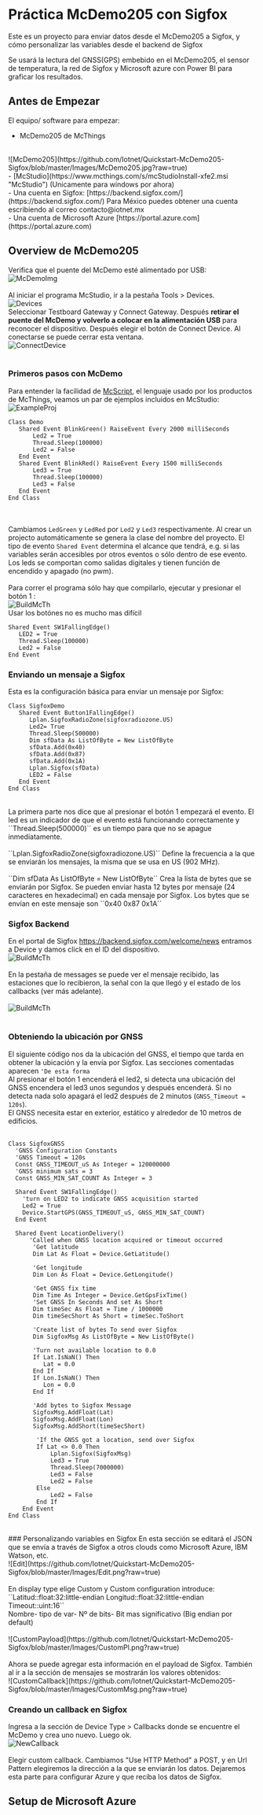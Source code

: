# Práctica McDemo205 con Sigfox #
Este es un proyecto para enviar datos desde el McDemo205 a Sigfox, y cómo personalizar las variables desde el backend de Sigfox

Se usará la lectura del GNSS(GPS) embebido en el McDemo205, el sensor de temperatura, la red de Sigfox y Microsoft azure con Power BI para graficar los resultados.

## Antes de Empezar ##
El equipo/ software para empezar:
<br />
- McDemo205 de McThings
<br />
![McDemo205](https://github.com/Iotnet/Quickstart-McDemo205-Sigfox/blob/master/Images/McDemo205.jpg?raw=true)
<br />
- [McStudio](https://www.mcthings.com/s/mcStudioInstall-xfe2.msi "McStudio")  (Unicamente para windows por ahora) <br />
- Una cuenta en Sigfox: [https://backend.sigfox.com/](https://backend.sigfox.com/) Para México puedes obtener una cuenta escribiendo al correo contacto@iotnet.mx<br />
- Una cuenta de Microsoft Azure [https://portal.azure.com](https://portal.azure.com)

## Overview de McDemo205 ##
Verifica que el puente del McDemo esté alimentado por USB:
![McDemoImg](https://github.com/Iotnet/Quickstart-McDemo205-Sigfox/blob/master/Images/Connection.png?raw=true)<br /> <br />
Al iniciar el programa McStudio, ir a la pestaña Tools > Devices.  <br />
![Devices](https://github.com/Iotnet/Quickstart-McDemo205-Sigfox/blob/master/Images/Captura%20de%20pantalla%202017-01-18%20a%20las%207.10.12%20p.m..png?raw=true)<br />
Seleccionar Testboard Gateway y Connect Gateway. Después **retirar el puente del McDemo y volverlo a colocar en la alimentación USB** para reconocer el dispositivo. Después elegir el botón de Connect Device. Al conectarse se puede cerrar esta ventana. 
<br />
![ConnectDevice](https://github.com/Iotnet/Quickstart-McDemo205-Sigfox/blob/master/Images/ConnectDev.png?raw=true)<br />
<br /> 
### Primeros pasos con McDemo <br />
Para entender la facilidad de [McScript](https://static1.squarespace.com/static/5644f11fe4b0d6ca7d80d351/t/57c61f35b8a79ba9708b2cc4/1472601916268/mc-ScriptUserGuide.pdf), el lenguaje usado por los productos de McThings, veamos un par de ejemplos incluidos en McStudio:
![ExampleProj](https://github.com/Iotnet/Quickstart-McDemo205-Sigfox/blob/master/Images/ExampleProj.png?raw=true) <br />
```
Class Demo
   Shared Event BlinkGreen() RaiseEvent Every 2000 milliSeconds
       Led2 = True
       Thread.Sleep(100000)
       Led2 = False
   End Event
   Shared Event BlinkRed() RaiseEvent Every 1500 milliSeconds
       Led3 = True
       Thread.Sleep(100000)
       Led3 = False
   End Event
End Class
```
<br /> <br />
Cambiamos ``LedGreen`` y ``LedRed`` por ``Led2`` y ``Led3`` respectivamente. Al crear un projecto automáticamente se genera la clase del nombre del proyecto. El tipo de evento ``Shared Event`` determina el alcance que tendrá, e.g. si las variables serán accesibles por otros eventos o sólo dentro de ese evento. Los leds se comportan como salidas digitales y tienen función de encendido y apagado (no pwm). <br /> <br />
Para correr el programa sólo hay que compilarlo, ejecutar y presionar el botón 1 : <br />
![BuildMcTh](https://github.com/Iotnet/Quickstart-McDemo205-Sigfox/blob/master/Images/BuildMcTh.png?raw=true) <br />
Usar los botónes no es mucho mas difícil<br />

```
Shared Event SW1FallingEdge()
   LED2 = True
   Thread.Sleep(100000)
   Led2 = False
End Event
```
### Enviando un mensaje a Sigfox

Esta es la configuración básica para enviar un mensaje por Sigfox:<br />
```
Class SigfoxDemo
   Shared Event Button1FallingEdge()
      Lplan.SigfoxRadioZone(sigfoxradiozone.US)
      Led2= True
      Thread.Sleep(500000)
      Dim sfData As ListOfByte = New ListOfByte
      sfData.Add(0x40)
      sfData.Add(0x87)
      sfData.Add(0x1A)
      Lplan.Sigfox(sfData)
      LED2 = False
   End Event
End Class
```
<br />
La primera parte nos dice que al presionar el botón 1 empezará el evento. El led es un indicador de que el evento está funcionando correctamente y ``Thread.Sleep(500000)`` es un tiempo para que no se apague inmediatamente.<br /> <br />
``Lplan.SigfoxRadioZone(sigfoxradiozone.US)`` Define la frecuencia a la que se enviarán los mensajes, la misma que se usa en US (902 MHz).<br /> <br />
``Dim sfData As ListOfByte = New ListOfByte`` Crea la lista de bytes que se enviarán por Sigfox. Se pueden enviar hasta 12 bytes por mensaje (24 caracteres en hexadecimal) en cada mensaje por Sigfox. Los bytes que se envían en este mensaje son ``0x40 0x87 0x1A`` <br />

### Sigfox Backend
En el portal de Sigfox https://backend.sigfox.com/welcome/news entramos a Device y damos click en el ID del dispositivo.<br />
![BuildMcTh](https://github.com/Iotnet/Quickstart-McDemo205-Sigfox/blob/master/Images/Device.png?raw=true) <br /> <br />
En la pestaña de messages se puede ver el mensaje recibido, las estaciones que lo recibieron, la señal con la que llegó y el estado de los callbacks (ver más adelante). <br /> <br />
![BuildMcTh](https://github.com/Iotnet/Quickstart-McDemo205-Sigfox/blob/master/Images/Msg.png?raw=true) <br /> <br />

### Obteniendo la ubicación por GNSS
El siguiente código nos da la ubicación del GNSS, el tiempo que tarda en obtener la ubicación y la envía por Sigfox. Las secciones comentadas aparecen ``'De esta forma``<br />
Al presionar el botón 1 encenderá el led2, si detecta una ubicación del GNSS encendera el led3 unos segundos y después encenderá. Si no detecta nada solo apagará el led2 después de 2 minutos (``GNSS_Timeout = 120s``).<br />
El GNSS necesita estar en exterior, estático y alrededor de 10 metros de edificios.<br />
    
```
Class SigfoxGNSS 
  'GNSS Configuration Constants 
  'GNSS Timeout = 120s
  Const GNSS_TIMEOUT_uS As Integer = 120000000 
  'GNSS minimum sats = 3
  Const GNSS_MIN_SAT_COUNT As Integer = 3 
 
  Shared Event SW1FallingEdge()
    'turn on LED2 to indicate GNSS acquisition started
    Led2 = True
    Device.StartGPS(GNSS_TIMEOUT_uS, GNSS_MIN_SAT_COUNT)
  End Event
    
  Shared Event LocationDelivery()
      'Called when GNSS location acquired or timeout occurred
       'Get latitude
       Dim Lat As Float = Device.GetLatitude()
        
       'Get longitude
       Dim Lon As Float = Device.GetLongitude()
        
       'Get GNSS fix time
       Dim Time As Integer = Device.GetGpsFixTime()
       'Set GNSS In Seconds And set As Short 
       Dim timeSec As Float = Time / 1000000
       Dim timeSecShort As Short = timeSec.ToShort
        
       'Create list of bytes To send over Sigfox
       Dim SigfoxMsg As ListOfByte = New ListOfByte()
        
       'Turn not available location to 0.0
       If Lat.IsNaN() Then
          Lat = 0.0
       End If
       If Lon.IsNaN() Then
          Lon = 0.0
       End If
        
       'Add bytes to Sigfox Message
       SigfoxMsg.AddFloat(Lat)
       SigfoxMsg.AddFloat(Lon)
       SigfoxMsg.AddShort(timeSecShort)
        
        'If the GNSS got a location, send over Sigfox 
        If Lat <> 0.0 Then
            Lplan.Sigfox(SigfoxMsg)
            Led3 = True
            Thread.Sleep(7000000)
            Led3 = False
            Led2 = False
        Else
            Led2 = False
        End If
    End Event   
End Class 
```
<br />
### Personalizando variables en Sigfox
En esta sección se editará el JSON que se envía a través de Sigfox a otros clouds como Microsoft Azure, IBM Watson, etc.<br />
![Edit](https://github.com/Iotnet/Quickstart-McDemo205-Sigfox/blob/master/Images/Edit.png?raw=true) <br />
<br /> 
En display type elige Custom y Custom configuration introduce: <br />
``Latitud::float:32:little-endian Longitud::float:32:little-endian  Timeout::uint:16`` <br />
Nombre- tipo de var- Nº de bits- Bit mas significativo (Big endian por default)
<br /> <br />
![CustomPayload](https://github.com/Iotnet/Quickstart-McDemo205-Sigfox/blob/master/Images/CustomPl.png?raw=true) <br />
<br />
Ahora se puede agregar esta información en el payload de Sigfox. También al ir a la sección de mensajes se mostrarán los valores obtenidos:<br />
![CustomCallback](https://github.com/Iotnet/Quickstart-McDemo205-Sigfox/blob/master/Images/CustomMsg.png?raw=true) <br />


### Creando un callback en Sigfox
Ingresa a la sección de Device Type > Callbacks donde se encuentre el McDemo y crea uno nuevo. Luego ok.<br /> 
![NewCallback](https://github.com/Iotnet/Quickstart-McDemo205-Sigfox/blob/master/Images/NewCallback.png?raw=true) <br />
<br />
Elegir custom callback. Cambiamos "Use HTTP Method" a POST, y en Url Pattern elegiremos la dirección a la que se enviarán los datos. Dejaremos esta parte para configurar Azure y que reciba los datos de Sigfox. 



## Setup de Microsoft Azure ##

